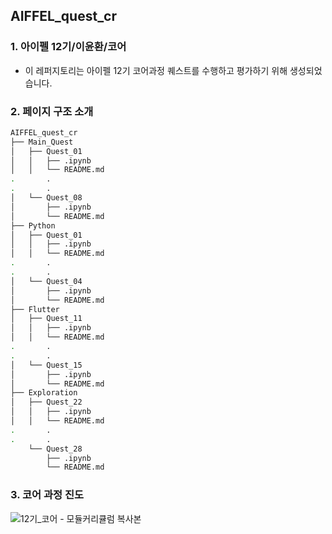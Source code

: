## AIFFEL_quest_cr

### 1. 아이펠 12기/이윤환/코어
* 이 레퍼지토리는 아이펠 12기 코어과정 퀘스트를 수행하고 평가하기 위해 생성되었습니다.

### 2. 페이지 구조 소개
```bash   
AIFFEL_quest_cr   
├── Main_Quest   
│   ├── Quest_01   
│   │   ├── .ipynb   
│   │   └── README.md   
.       .   
.       .   
│   └── Quest_08   
│       ├── .ipynb   
│       └── README.md   
├── Python   
│   ├── Quest_01   
│   │   ├── .ipynb   
│   │   └── README.md   
.       .   
.       .   
│   └── Quest_04   
│       ├── .ipynb   
│       └── README.md   
├── Flutter   
│   ├── Quest_11   
│   │   ├── .ipynb   
│   │   └── README.md   
.       .   
.       .   
│   └── Quest_15   
│       ├── .ipynb   
│       └── README.md   
├── Exploration   
│   ├── Quest_22   
│   │   ├── .ipynb   
│   │   └── README.md   
.       .   
.       .   
    └── Quest_28   
        ├── .ipynb   
        └── README.md   
```
### 3. 코어 과정 진도
![12기_코어 - 모듈커리큘럼 복사본](https://github.com/user-attachments/assets/c64f8ed4-357c-416f-be68-1fa786e902e0)
